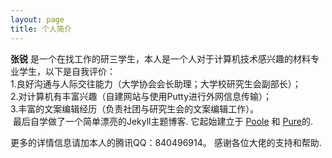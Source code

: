 ```yaml
---
layout: page
title: 个人简介
---
```


**张锐** 是一个在找工作的研三学生，本人是一个人对于计算机技术感兴趣的材料专业学生，以下是自我评价：<br/>
 1.良好沟通与人际交往能力（大学协会会长助理；大学校研究生会副部长）；<br/>
2.对计算机有丰富兴趣（自建网站与使用Putty进行外网信息传输）；<br/>
3.丰富的文案编辑经历（负责社团与研究生会的文案编辑工作）。<br/>
&nbsp;最后自学做了一个简单漂亮的Jekyll主题博客. 它起始建立于 [Poole](https://github.com/poole/poole) 和 [Pure](https://purecss.io/)的.

更多的详情信息请加本人的腾讯QQ：840496914。
感谢各位大佬的支持和帮助.
